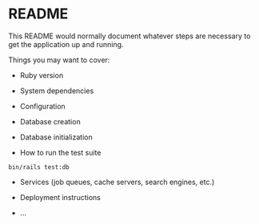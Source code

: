 # README

This README would normally document whatever steps are necessary to get the
application up and running.

Things you may want to cover:

* Ruby version

* System dependencies

* Configuration

* Database creation

* Database initialization

* How to run the test suite

```
bin/rails test:db
```

* Services (job queues, cache servers, search engines, etc.)

* Deployment instructions

* ...
